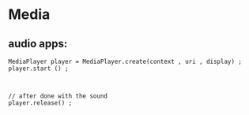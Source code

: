# Media


## audio apps:

```
MediaPlayer player = MediaPlayer.create(context , uri , display) ;
player.start () ;



// after done with the sound
player.release() ;

```
